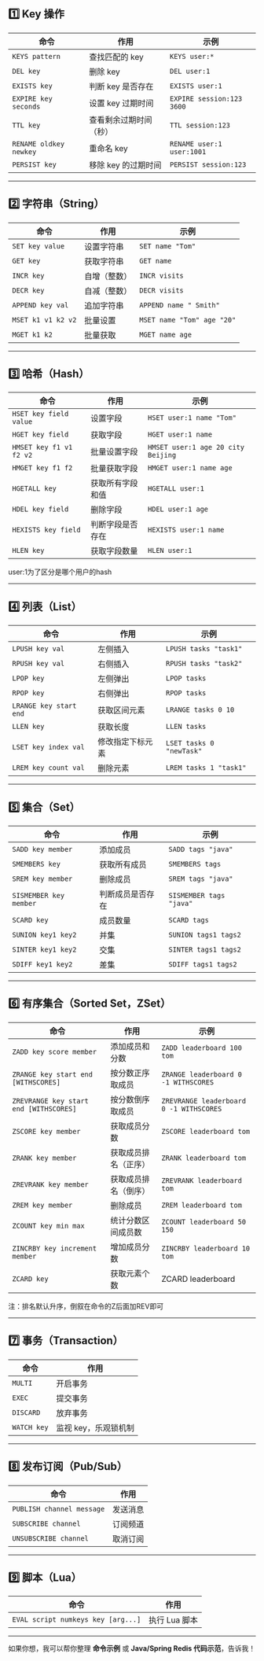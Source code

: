 ## 1️⃣ Key 操作

| 命令                     | 作用           | 示例                        |
| ---------------------- | ------------ | ------------------------- |
| `KEYS pattern`         | 查找匹配的 key    | `KEYS user:*`             |
| `DEL key`              | 删除 key       | `DEL user:1`              |
| `EXISTS key`           | 判断 key 是否存在  | `EXISTS user:1`           |
| `EXPIRE key seconds`   | 设置 key 过期时间  | `EXPIRE session:123 3600` |
| `TTL key`              | 查看剩余过期时间（秒）  | `TTL session:123`         |
| `RENAME oldkey newkey` | 重命名 key      | `RENAME user:1 user:1001` |
| `PERSIST key`          | 移除 key 的过期时间 | `PERSIST session:123`     |

---

## 2️⃣ 字符串（String）

| 命令                 | 作用     | 示例                         |
| ------------------ | ------ | -------------------------- |
| `SET key value`    | 设置字符串  | `SET name "Tom"`           |
| `GET key`          | 获取字符串  | `GET name`                 |
| `INCR key`         | 自增（整数） | `INCR visits`              |
| `DECR key`         | 自减（整数） | `DECR visits`              |
| `APPEND key val`   | 追加字符串  | `APPEND name " Smith"`     |
| `MSET k1 v1 k2 v2` | 批量设置   | `MSET name "Tom" age "20"` |
| `MGET k1 k2`       | 批量获取   | `MGET name age`            |

---

## 3️⃣ 哈希（Hash）

| 命令                      | 作用       | 示例                                 |
| ----------------------- | -------- | ---------------------------------- |
| `HSET key field value`  | 设置字段     | `HSET user:1 name "Tom"`           |
| `HGET key field`        | 获取字段     | `HGET user:1 name`                 |
| `HMSET key f1 v1 f2 v2` | 批量设置字段   | `HMSET user:1 age 20 city Beijing` |
| `HMGET key f1 f2`       | 批量获取字段   | `HMGET user:1 name age`            |
| `HGETALL key`           | 获取所有字段和值 | `HGETALL user:1`                   |
| `HDEL key field`        | 删除字段     | `HDEL user:1 age`                  |
| `HEXISTS key field`     | 判断字段是否存在 | `HEXISTS user:1 name`              |
| `HLEN key`              | 获取字段数量   | `HLEN user:1`                      |
user:1为了区分是哪个用户的hash

---

## 4️⃣ 列表（List）

| 命令                     | 作用       | 示例                       |
| ---------------------- | -------- | ------------------------ |
| `LPUSH key val`        | 左侧插入     | `LPUSH tasks "task1"`    |
| `RPUSH key val`        | 右侧插入     | `RPUSH tasks "task2"`    |
| `LPOP key`             | 左侧弹出     | `LPOP tasks`             |
| `RPOP key`             | 右侧弹出     | `RPOP tasks`             |
| `LRANGE key start end` | 获取区间元素   | `LRANGE tasks 0 10`      |
| `LLEN key`             | 获取长度     | `LLEN tasks`             |
| `LSET key index val`   | 修改指定下标元素 | `LSET tasks 0 "newTask"` |
| `LREM key count val`   | 删除元素     | `LREM tasks 1 "task1"`   |

---

## 5️⃣ 集合（Set）

| 命令                     | 作用       | 示例                      |
| ---------------------- | -------- | ----------------------- |
| `SADD key member`      | 添加成员     | `SADD tags "java"`      |
| `SMEMBERS key`         | 获取所有成员   | `SMEMBERS tags`         |
| `SREM key member`      | 删除成员     | `SREM tags "java"`      |
| `SISMEMBER key member` | 判断成员是否存在 | `SISMEMBER tags "java"` |
| `SCARD key`            | 成员数量     | `SCARD tags`            |
| `SUNION key1 key2`     | 并集       | `SUNION tags1 tags2`    |
| `SINTER key1 key2`     | 交集       | `SINTER tags1 tags2`    |
| `SDIFF key1 key2`      | 差集       | `SDIFF tags1 tags2`     |

---

## 6️⃣ 有序集合（Sorted Set，ZSet）

| 命令                                     | 作用         | 示例                                      |
| -------------------------------------- | ---------- | --------------------------------------- |
| `ZADD key score member`                | 添加成员和分数    | `ZADD leaderboard 100 tom`              |
| `ZRANGE key start end [WITHSCORES]`    | 按分数正序取成员   | `ZRANGE leaderboard 0 -1 WITHSCORES`    |
| `ZREVRANGE key start end [WITHSCORES]` | 按分数倒序取成员   | `ZREVRANGE leaderboard 0 -1 WITHSCORES` |
| `ZSCORE key member`                    | 获取成员分数     | `ZSCORE leaderboard tom`                |
| `ZRANK key member`                     | 获取成员排名（正序） | `ZRANK leaderboard tom`                 |
| `ZREVRANK key member`                  | 获取成员排名（倒序） | `ZREVRANK leaderboard tom`              |
| `ZREM key member`                      | 删除成员       | `ZREM leaderboard tom`                  |
| `ZCOUNT key min max`                   | 统计分数区间成员数  | `ZCOUNT leaderboard 50 150`             |
| `ZINCRBY key increment member`         | 增加成员分数     | `ZINCRBY leaderboard 10 tom`            |
| `ZCARD key`                            | 获取元素个数     | ZCARD leaderboard                       |
注：排名默认升序，倒叙在命令的Z后面加REV即可

---

## 7️⃣ 事务（Transaction）

| 命令          | 作用           |
| ----------- | ------------ |
| `MULTI`     | 开启事务         |
| `EXEC`      | 提交事务         |
| `DISCARD`   | 放弃事务         |
| `WATCH key` | 监视 key，乐观锁机制 |

---

## 8️⃣ 发布订阅（Pub/Sub）

|命令|作用|
|---|---|
|`PUBLISH channel message`|发送消息|
|`SUBSCRIBE channel`|订阅频道|
|`UNSUBSCRIBE channel`|取消订阅|

---

## 9️⃣ 脚本（Lua）

|命令|作用|
|---|---|
|`EVAL script numkeys key [arg...]`|执行 Lua 脚本|

---

如果你想，我可以帮你整理 **命令示例** 或 **Java/Spring Redis 代码示范**，告诉我！